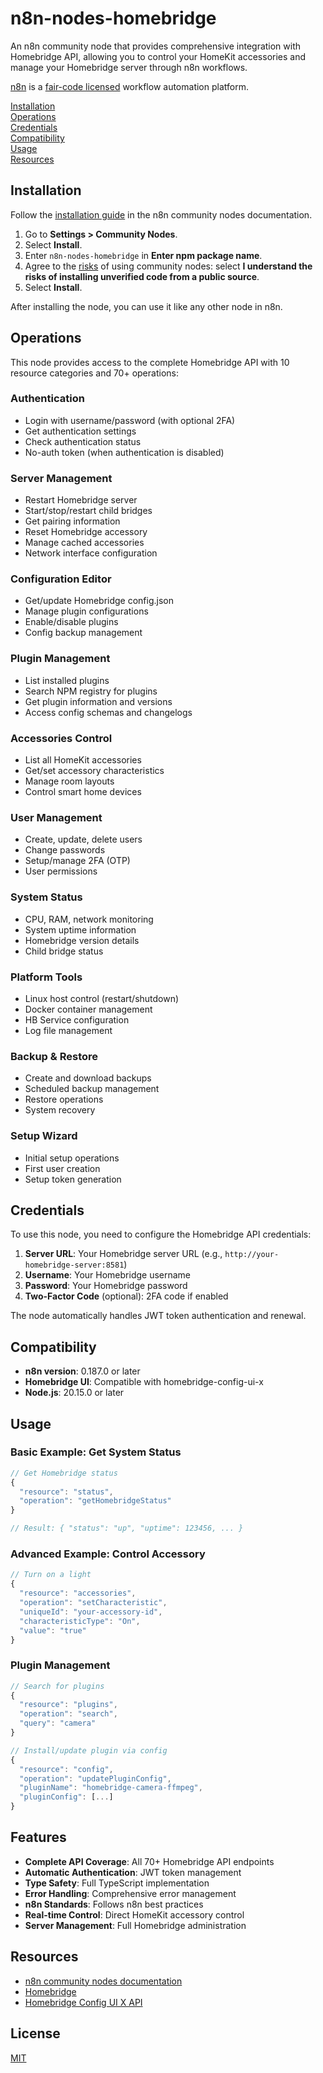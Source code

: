 # n8n-nodes-homebridge

An n8n community node that provides comprehensive integration with Homebridge API, allowing you to control your HomeKit accessories and manage your Homebridge server through n8n workflows.

[n8n](https://n8n.io/) is a [fair-code licensed](https://docs.n8n.io/reference/license/) workflow automation platform.

[Installation](#installation)  
[Operations](#operations)  
[Credentials](#credentials)  
[Compatibility](#compatibility)  
[Usage](#usage)  
[Resources](#resources)  

## Installation

Follow the [installation guide](https://docs.n8n.io/integrations/community-nodes/installation/) in the n8n community nodes documentation.

1. Go to **Settings > Community Nodes**.
2. Select **Install**.
3. Enter `n8n-nodes-homebridge` in **Enter npm package name**.
4. Agree to the [risks](https://docs.n8n.io/integrations/community-nodes/risks/) of using community nodes: select **I understand the risks of installing unverified code from a public source**.
5. Select **Install**.

After installing the node, you can use it like any other node in n8n.

## Operations

This node provides access to the complete Homebridge API with 10 resource categories and 70+ operations:

### Authentication
- Login with username/password (with optional 2FA)
- Get authentication settings
- Check authentication status
- No-auth token (when authentication is disabled)

### Server Management  
- Restart Homebridge server
- Start/stop/restart child bridges
- Get pairing information
- Reset Homebridge accessory
- Manage cached accessories
- Network interface configuration

### Configuration Editor
- Get/update Homebridge config.json
- Manage plugin configurations
- Enable/disable plugins
- Config backup management

### Plugin Management
- List installed plugins
- Search NPM registry for plugins
- Get plugin information and versions
- Access config schemas and changelogs

### Accessories Control
- List all HomeKit accessories
- Get/set accessory characteristics
- Manage room layouts
- Control smart home devices

### User Management
- Create, update, delete users
- Change passwords
- Setup/manage 2FA (OTP)
- User permissions

### System Status
- CPU, RAM, network monitoring
- System uptime information
- Homebridge version details
- Child bridge status

### Platform Tools
- Linux host control (restart/shutdown)
- Docker container management
- HB Service configuration
- Log file management

### Backup & Restore
- Create and download backups
- Scheduled backup management
- Restore operations
- System recovery

### Setup Wizard
- Initial setup operations
- First user creation
- Setup token generation

## Credentials

To use this node, you need to configure the Homebridge API credentials:

1. **Server URL**: Your Homebridge server URL (e.g., `http://your-homebridge-server:8581`)
2. **Username**: Your Homebridge username
3. **Password**: Your Homebridge password  
4. **Two-Factor Code** (optional): 2FA code if enabled

The node automatically handles JWT token authentication and renewal.

## Compatibility

- **n8n version**: 0.187.0 or later
- **Homebridge UI**: Compatible with homebridge-config-ui-x
- **Node.js**: 20.15.0 or later

## Usage

### Basic Example: Get System Status

```javascript
// Get Homebridge status
{
  "resource": "status",
  "operation": "getHomebridgeStatus"
}

// Result: { "status": "up", "uptime": 123456, ... }
```

### Advanced Example: Control Accessory

```javascript
// Turn on a light
{
  "resource": "accessories", 
  "operation": "setCharacteristic",
  "uniqueId": "your-accessory-id",
  "characteristicType": "On",
  "value": "true"
}
```

### Plugin Management

```javascript
// Search for plugins
{
  "resource": "plugins",
  "operation": "search", 
  "query": "camera"
}

// Install/update plugin via config
{
  "resource": "config",
  "operation": "updatePluginConfig",
  "pluginName": "homebridge-camera-ffmpeg",
  "pluginConfig": [...]
}
```

## Features

- **Complete API Coverage**: All 70+ Homebridge API endpoints  
- **Automatic Authentication**: JWT token management  
- **Type Safety**: Full TypeScript implementation  
- **Error Handling**: Comprehensive error management  
- **n8n Standards**: Follows n8n best practices  
- **Real-time Control**: Direct HomeKit accessory control  
- **Server Management**: Full Homebridge administration  

## Resources

* [n8n community nodes documentation](https://docs.n8n.io/integrations/community-nodes/)
* [Homebridge](https://homebridge.io/)
* [Homebridge Config UI X API](https://github.com/homebridge/homebridge-config-ui-x/wiki/API-Reference)

## License

[MIT](https://github.com/paolo-trivi/n8n-nodes-homebridge/blob/main/LICENSE.md)
